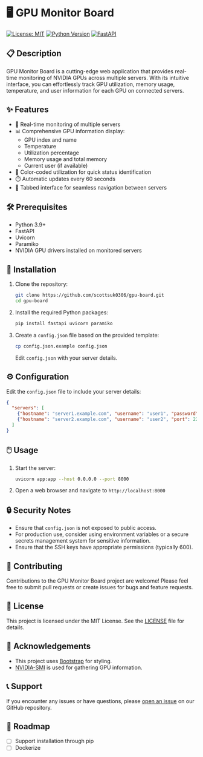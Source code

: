 # 🖥️ GPU Monitor Board

[![License: MIT](https://img.shields.io/badge/License-MIT-yellow.svg)](https://opensource.org/licenses/MIT)
[![Python Version](https://img.shields.io/badge/python-3.9%2B-blue)](https://www.python.org/downloads/)
[![FastAPI](https://img.shields.io/badge/FastAPI-005571?style=flat&logo=fastapi)](https://fastapi.tiangolo.com/)

## 📋 Description

GPU Monitor Board is a cutting-edge web application that provides real-time monitoring of NVIDIA GPUs across multiple servers. With its intuitive interface, you can effortlessly track GPU utilization, memory usage, temperature, and user information for each GPU on connected servers.

## ✨ Features

- 🔄 Real-time monitoring of multiple servers
- 📊 Comprehensive GPU information display:
  - GPU index and name
  - Temperature
  - Utilization percentage
  - Memory usage and total memory
  - Current user (if available)
- 🎨 Color-coded utilization for quick status identification
- ⏱️ Automatic updates every 60 seconds
- 📑 Tabbed interface for seamless navigation between servers

## 🛠️ Prerequisites

- Python 3.9+
- FastAPI
- Uvicorn
- Paramiko
- NVIDIA GPU drivers installed on monitored servers

## 🚀 Installation

1. Clone the repository:
   ```bash
   git clone https://github.com/scottsuk0306/gpu-board.git
   cd gpu-board
   ```

2. Install the required Python packages:
   ```bash
   pip install fastapi uvicorn paramiko
   ```

3. Create a `config.json` file based on the provided template:
   ```bash
   cp config.json.example config.json
   ```
   Edit `config.json` with your server details.

## ⚙️ Configuration

Edit the `config.json` file to include your server details:

```json
{
  "servers": [
    {"hostname": "server1.example.com", "username": "user1", "password": "pass1", "port": 22},
    {"hostname": "server2.example.com", "username": "user2", "port": 22, "key_filename": "path/to/key.pem"}
  ]
}
```

## 🖱️ Usage

1. Start the server:
   ```bash
   uvicorn app:app --host 0.0.0.0 --port 8000
   ```

2. Open a web browser and navigate to `http://localhost:8000`

## 🔒 Security Notes

- Ensure that `config.json` is not exposed to public access.
- For production use, consider using environment variables or a secure secrets management system for sensitive information.
- Ensure that the SSH keys have appropriate permissions (typically 600).

## 🤝 Contributing

Contributions to the GPU Monitor Board project are welcome! Please feel free to submit pull requests or create issues for bugs and feature requests.

## 📄 License

This project is licensed under the MIT License. See the [LICENSE](LICENSE) file for details.

## 🙏 Acknowledgements

- This project uses [Bootstrap](https://getbootstrap.com/) for styling.
- [NVIDIA-SMI](https://developer.nvidia.com/nvidia-system-management-interface) is used for gathering GPU information.

## 📞 Support

If you encounter any issues or have questions, please [open an issue](https://github.com/scottsuk0306/gpu-board/issues) on our GitHub repository.

## 🚀 Roadmap

- [ ] Support installation through pip
- [ ] Dockerize
